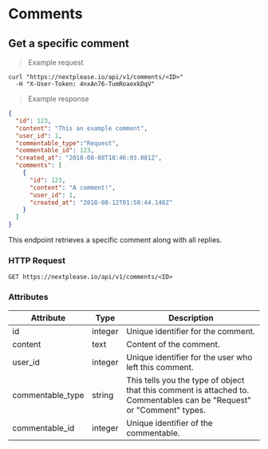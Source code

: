 # Comments

## Get a specific comment

> Example request

```shell
curl "https://nextplease.io/api/v1/comments/<ID>"
  -H "X-User-Token: 4nxAn76-TumRoaexkDqV"
```

> Example response

```json
{
  "id": 123,
  "content": "This an example comment",
  "user_id": 1,
  "commentable_type":"Request",
  "commentable_id": 123,
  "created_at": "2018-08-08T18:46:03.081Z",
  "comments": [
    {
      "id": 123,
      "content": "A comment!",
      "user_id": 1,
      "created_at": "2018-08-12T01:50:44.148Z"
    }
  ]
}
```

This endpoint retrieves a specific comment along with all replies.

### HTTP Request

`GET https://nextplease.io/api/v1/comments/<ID>`

### Attributes

Attribute | Type | Description
--------- | ------- | -----------
id | integer | Unique identifier for the comment.
content | text | Content of the comment.
user_id | integer | Unique identifier for the user who left this comment.
commentable_type | string | This tells you the type of object that this comment is attached to. Commentables can be "Request" or "Comment" types.
commentable_id | integer | Unique identifier of the commentable.
